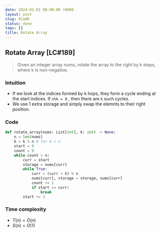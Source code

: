 ```yaml
---
date: 2024-01-01 00:00:00 +0000
layout: post
slug: 01a06
status: done
tags: []
title: Rotate Array
---
```


## Rotate Array [LC#189]
> Given an integer array nums, rotate the array to the right by k steps, where k is non-negative.

### Intuition
- If we look at the indices formed by k hops, they form a cycle ending at the start indices. If `n%k = 0` , then there are `k` such cycles. 
- We use 1 extra storage and simply swap the elemnts to their right position.

### Code
```python
def rotate_array(nums: List[int], k: int) -> None:
    n = len(nums)
    k = k % n # for k > n
    start = 0
    count = 0
    while count < n:
        curr = start
        storage = nums[curr]
        while True:
            curr = (curr + k) % n
            nums[curr], storage = storage, nums[curr]
            count += 1
            if start == curr:
                break
        start += 1
```

### Time complexity
- $T(n) = O(n)$
- $S(n) = O(1)$